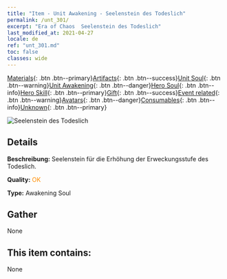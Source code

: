 ```yaml
---
title: "Item - Unit Awakening - Seelenstein des Todeslich"
permalink: /unt_301/
excerpt: "Era of Chaos  Seelenstein des Todeslich"
last_modified_at: 2021-04-27
locale: de
ref: "unt_301.md"
toc: false
classes: wide
---
```

 [Materials](/ItemsDE/){: .btn .btn--primary}[Artifacts](/ItemsDE/Artifacts/){: .btn .btn--success}[Unit Soul](/ItemsDE/UnitSoul/){: .btn .btn--warning}[Unit Awakening](/ItemsDE/UnitAwakening/){: .btn .btn--danger}[Hero Soul](/ItemsDE/HeroSoul/){: .btn .btn--info}[Hero Skill](/ItemsDE/HeroSkill/){: .btn .btn--primary}[Gift](/ItemsDE/Gift/){: .btn .btn--success}[Event related](/ItemsDE/Events/){: .btn .btn--warning}[Avatars](/ItemsDE/Avatars/){: .btn .btn--danger}[Consumables](/ItemsDE/Consumables/){: .btn .btn--info}[Unknown](/ItemsDE/Unknown/){: .btn .btn--primary}

 ![Seelenstein des Todeslich](/images/u/tia_wuyao.jpg)

## Details
 **Beschreibung:** Seelenstein für die Erhöhung der Erweckungsstufe des Todeslich.

 **Quality:** <span style="color: #FF8C00">OK</span>

 **Type:** Awakening Soul

## Gather

  None

## This item contains:

  None

